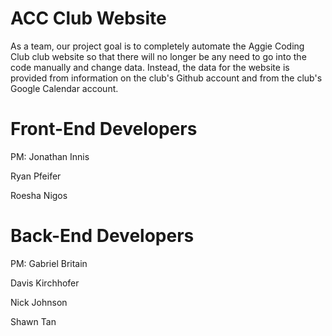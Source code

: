 # ACC Club Website
As a team, our project goal is to completely automate the Aggie Coding Club club website so that there will no longer be any need to go into the code manually and change data. Instead, the data for the website is provided from information on the club's Github account and from the club's Google Calendar account.

# Front-End Developers
PM: Jonathan Innis

Ryan Pfeifer

Roesha Nigos

# Back-End Developers
PM: Gabriel Britain

Davis Kirchhofer

Nick Johnson

Shawn Tan
